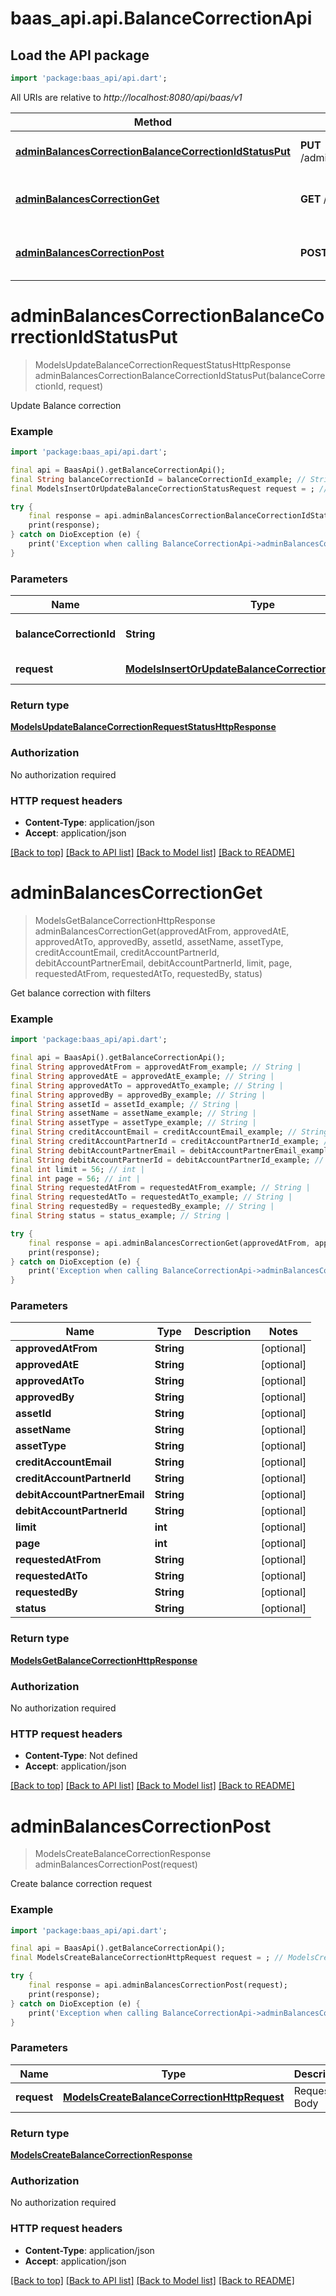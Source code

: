 # baas_api.api.BalanceCorrectionApi

## Load the API package
```dart
import 'package:baas_api/api.dart';
```

All URIs are relative to *http://localhost:8080/api/baas/v1*

Method | HTTP request | Description
------------- | ------------- | -------------
[**adminBalancesCorrectionBalanceCorrectionIdStatusPut**](BalanceCorrectionApi.md#adminbalancescorrectionbalancecorrectionidstatusput) | **PUT** /admin/balances/correction/{balanceCorrectionId}/status | Update Balance correction
[**adminBalancesCorrectionGet**](BalanceCorrectionApi.md#adminbalancescorrectionget) | **GET** /admin/balances/correction | Get balance correction with filters
[**adminBalancesCorrectionPost**](BalanceCorrectionApi.md#adminbalancescorrectionpost) | **POST** /admin/balances/correction | Create balance correction request


# **adminBalancesCorrectionBalanceCorrectionIdStatusPut**
> ModelsUpdateBalanceCorrectionRequestStatusHttpResponse adminBalancesCorrectionBalanceCorrectionIdStatusPut(balanceCorrectionId, request)

Update Balance correction

### Example
```dart
import 'package:baas_api/api.dart';

final api = BaasApi().getBalanceCorrectionApi();
final String balanceCorrectionId = balanceCorrectionId_example; // String | Balance Correction Id
final ModelsInsertOrUpdateBalanceCorrectionStatusRequest request = ; // ModelsInsertOrUpdateBalanceCorrectionStatusRequest | Request Body

try {
    final response = api.adminBalancesCorrectionBalanceCorrectionIdStatusPut(balanceCorrectionId, request);
    print(response);
} catch on DioException (e) {
    print('Exception when calling BalanceCorrectionApi->adminBalancesCorrectionBalanceCorrectionIdStatusPut: $e\n');
}
```

### Parameters

Name | Type | Description  | Notes
------------- | ------------- | ------------- | -------------
 **balanceCorrectionId** | **String**| Balance Correction Id | 
 **request** | [**ModelsInsertOrUpdateBalanceCorrectionStatusRequest**](ModelsInsertOrUpdateBalanceCorrectionStatusRequest.md)| Request Body | 

### Return type

[**ModelsUpdateBalanceCorrectionRequestStatusHttpResponse**](ModelsUpdateBalanceCorrectionRequestStatusHttpResponse.md)

### Authorization

No authorization required

### HTTP request headers

 - **Content-Type**: application/json
 - **Accept**: application/json

[[Back to top]](#) [[Back to API list]](../README.md#documentation-for-api-endpoints) [[Back to Model list]](../README.md#documentation-for-models) [[Back to README]](../README.md)

# **adminBalancesCorrectionGet**
> ModelsGetBalanceCorrectionHttpResponse adminBalancesCorrectionGet(approvedAtFrom, approvedAtE, approvedAtTo, approvedBy, assetId, assetName, assetType, creditAccountEmail, creditAccountPartnerId, debitAccountPartnerEmail, debitAccountPartnerId, limit, page, requestedAtFrom, requestedAtTo, requestedBy, status)

Get balance correction with filters

### Example
```dart
import 'package:baas_api/api.dart';

final api = BaasApi().getBalanceCorrectionApi();
final String approvedAtFrom = approvedAtFrom_example; // String | 
final String approvedAtE = approvedAtE_example; // String | 
final String approvedAtTo = approvedAtTo_example; // String | 
final String approvedBy = approvedBy_example; // String | 
final String assetId = assetId_example; // String | 
final String assetName = assetName_example; // String | 
final String assetType = assetType_example; // String | 
final String creditAccountEmail = creditAccountEmail_example; // String | 
final String creditAccountPartnerId = creditAccountPartnerId_example; // String | 
final String debitAccountPartnerEmail = debitAccountPartnerEmail_example; // String | 
final String debitAccountPartnerId = debitAccountPartnerId_example; // String | 
final int limit = 56; // int | 
final int page = 56; // int | 
final String requestedAtFrom = requestedAtFrom_example; // String | 
final String requestedAtTo = requestedAtTo_example; // String | 
final String requestedBy = requestedBy_example; // String | 
final String status = status_example; // String | 

try {
    final response = api.adminBalancesCorrectionGet(approvedAtFrom, approvedAtE, approvedAtTo, approvedBy, assetId, assetName, assetType, creditAccountEmail, creditAccountPartnerId, debitAccountPartnerEmail, debitAccountPartnerId, limit, page, requestedAtFrom, requestedAtTo, requestedBy, status);
    print(response);
} catch on DioException (e) {
    print('Exception when calling BalanceCorrectionApi->adminBalancesCorrectionGet: $e\n');
}
```

### Parameters

Name | Type | Description  | Notes
------------- | ------------- | ------------- | -------------
 **approvedAtFrom** | **String**|  | [optional] 
 **approvedAtE** | **String**|  | [optional] 
 **approvedAtTo** | **String**|  | [optional] 
 **approvedBy** | **String**|  | [optional] 
 **assetId** | **String**|  | [optional] 
 **assetName** | **String**|  | [optional] 
 **assetType** | **String**|  | [optional] 
 **creditAccountEmail** | **String**|  | [optional] 
 **creditAccountPartnerId** | **String**|  | [optional] 
 **debitAccountPartnerEmail** | **String**|  | [optional] 
 **debitAccountPartnerId** | **String**|  | [optional] 
 **limit** | **int**|  | [optional] 
 **page** | **int**|  | [optional] 
 **requestedAtFrom** | **String**|  | [optional] 
 **requestedAtTo** | **String**|  | [optional] 
 **requestedBy** | **String**|  | [optional] 
 **status** | **String**|  | [optional] 

### Return type

[**ModelsGetBalanceCorrectionHttpResponse**](ModelsGetBalanceCorrectionHttpResponse.md)

### Authorization

No authorization required

### HTTP request headers

 - **Content-Type**: Not defined
 - **Accept**: application/json

[[Back to top]](#) [[Back to API list]](../README.md#documentation-for-api-endpoints) [[Back to Model list]](../README.md#documentation-for-models) [[Back to README]](../README.md)

# **adminBalancesCorrectionPost**
> ModelsCreateBalanceCorrectionResponse adminBalancesCorrectionPost(request)

Create balance correction request

### Example
```dart
import 'package:baas_api/api.dart';

final api = BaasApi().getBalanceCorrectionApi();
final ModelsCreateBalanceCorrectionHttpRequest request = ; // ModelsCreateBalanceCorrectionHttpRequest | Request Body

try {
    final response = api.adminBalancesCorrectionPost(request);
    print(response);
} catch on DioException (e) {
    print('Exception when calling BalanceCorrectionApi->adminBalancesCorrectionPost: $e\n');
}
```

### Parameters

Name | Type | Description  | Notes
------------- | ------------- | ------------- | -------------
 **request** | [**ModelsCreateBalanceCorrectionHttpRequest**](ModelsCreateBalanceCorrectionHttpRequest.md)| Request Body | 

### Return type

[**ModelsCreateBalanceCorrectionResponse**](ModelsCreateBalanceCorrectionResponse.md)

### Authorization

No authorization required

### HTTP request headers

 - **Content-Type**: application/json
 - **Accept**: application/json

[[Back to top]](#) [[Back to API list]](../README.md#documentation-for-api-endpoints) [[Back to Model list]](../README.md#documentation-for-models) [[Back to README]](../README.md)

